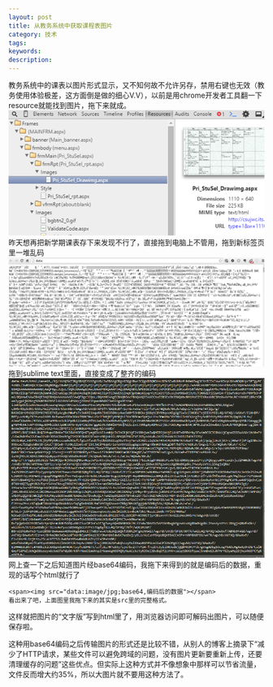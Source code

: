 ```yaml
---
layout: post
title: 从教务系统中获取课程表图片
category: 技术
tags: 
keywords: 
description: 
---
```


教务系统中的课表以图片形式显示，又不知何故不允许另存，禁用右键也无效（教务使用体验极差，这方面倒是做的细心V.V），以前是用chrome开发者工具翻一下resource就能找到图片，拖下来就成。
![图片](/assets/img/images/2015-08-29-get-img-from-base64_1.png)
昨天想再把新学期课表存下来发现不行了，直接拖到电脑上不管用，拖到新标签页里一堆乱码
![图片](/assets/img/images/2015-08-29-get-img-from-base64_2.png)
拖到sublime text里面，直接变成了整齐的编码
![图片](/assets/img/images/2015-08-29-get-img-from-base64_3.png)
网上查一下之后知道图片经base64编码，我拖下来得到的就是编码后的数据，重现的话写个html就行了

    <span><img src="data:image/jpg;base64,编码后的数据"></span>
    看出来了吧，上面图里我拖下来的其实是src里的完整格式。
		

这样就把图片的“文字版”写到html里了，用浏览器访问即可解码出图片，可以随便保存啦。

这种用base64编码之后传输图片的形式还是比较不错，从别人的博客上摘录下“减少了HTTP请求，某些文件可以避免跨域的问题，没有图片更新要重新上传，还要清理缓存的问题”这些优点。但实际上这种方式并不像想象中那样可以节省流量，文件反而增大约35%，所以大图片就不要用这种方法了。